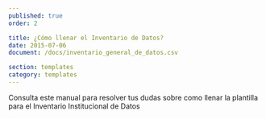 ```yaml
---
published: true
order: 2

title: ¿Cómo llenar el Inventario de Datos?
date: 2015-07-06
document: /docs/inventario_general_de_datos.csv

section: templates
category: templates
---
```


Consulta este manual para resolver tus dudas sobre como llenar la plantilla para el Inventario Institucional de Datos